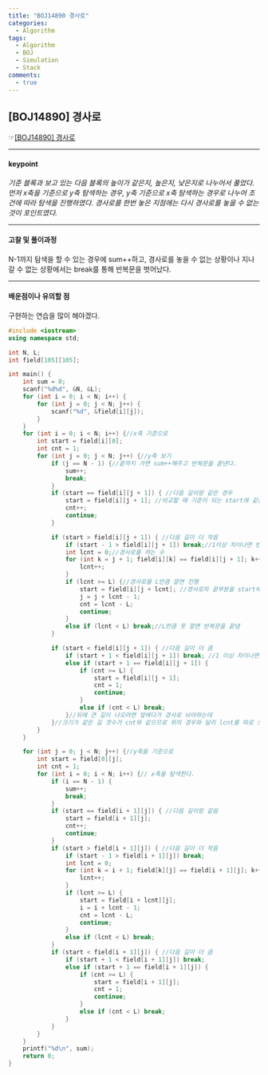 ```yaml
---
title: "BOJ14890 경사로"
categories:
  - Algorithm
tags:
  - Algorithm
  - BOJ
  - Simulation
  - Stack
comments:
  - true
---
```


## [BOJ14890] 경사로
 ☞[[BOJ14890] 경사로](https://www.acmicpc.net/problem/14890)

---

#### keypoint
*기준 블록과 보고 있는 다음 블록의 높이가 같은지, 높은지, 낮은지로 나누어서 풀었다.
먼저 x축을 기준으로 y축 탐색하는 경우, y축 기준으로 x축 탐색하는 경우로 나누어 조건에 따라 탐색을 진행하였다.
경사로를 한번 놓은 지점에는 다시 경사로를 놓을 수 없는 것이 포인트였다.*

---

#### 고찰 및 풀이과정
N-1까지 탐색을 할 수 있는 경우에 sum++하고, 경사로를 놓을 수 없는 상황이나 지나갈 수 없는 상황에서는 break를 통해 반복문을 벗어났다.

---

#### 배운점이나 유의할 점
구현하는 연습을 많이 해야겠다.


```cpp
#include <iostream>
using namespace std;

int N, L;
int field[105][105];

int main() {
	int sum = 0;
	scanf("%d%d", &N, &L);
	for (int i = 0; i < N; i++) {
		for (int j = 0; j < N; j++) {
			scanf("%d", &field[i][j]);
		}
	}
	for (int i = 0; i < N; i++) {//x축 기준으로
		int start = field[i][0];
		int cnt = 1;
		for (int j = 0; j < N; j++) {//y축 보기
			if (j == N - 1) {//끝까지 가면 sum++해주고 반복문을 끝낸다.
				sum++;
				break;
			}
			if (start == field[i][j + 1]) { //다음 길이랑 같은 경우
				start = field[i][j + 1]; //비교할 때 기준이 되는 start에 같은 길을 대입한다.
				cnt++;
				continue;
			}

			if (start > field[i][j + 1]) { //다음 길이 더 작음
				if (start - 1 > field[i][j + 1]) break;//1이상 차이나면 반복문 끝냄
				int lcnt = 0;//경사로를 까는 수
				for (int k = j + 1; field[i][k] == field[i][j + 1]; k++) {// 같은 높이인 길에만 경사로를 깔면서 lcnt++
					lcnt++;
				}
				if (lcnt >= L) {//경사로를 L만큼 깔면 진행
					start = field[i][j + lcnt]; //경사로의 끝부분을 start에 대입해주고
					j = j + lcnt - 1;
					cnt = lcnt - L;
					continue;
				}
				else if (lcnt < L) break;//L만큼 못 깔면 반복문을 끝냄
			}

			if (start < field[i][j + 1]) { //다음 길이 더 큼
				if (start + 1 < field[i][j + 1]) break; //1 이상 차이나면 반복문 끝냄
				else if (start + 1 == field[i][j + 1]) {
					if (cnt >= L) {
						start = field[i][j + 1];
						cnt = 1;
						continue;
					}
					else if (cnt < L) break;
				}//뒤에 큰 길이 나오려면 앞에다가 경사로 놔야하는데
			}//크기가 같은 길 갯수가 cnt와 같으므로 위의 경우와 달리 lcnt를 따로 쓰지않는다.
		}
	}

	for (int j = 0; j < N; j++) {//y축을 기준으로
		int start = field[0][j];
		int cnt = 1;
		for (int i = 0; i < N; i++) {// x축을 탐색한다.
			if (i == N - 1) {
				sum++;
				break;
			}
			if (start == field[i + 1][j]) { //다음 길이랑 같음
				start = field[i + 1][j];
				cnt++;
				continue;
			}
			if (start > field[i + 1][j]) { //다음 길이 더 작음
				if (start - 1 > field[i + 1][j]) break;
				int lcnt = 0;
				for (int k = i + 1; field[k][j] == field[i + 1][j]; k++) {
					lcnt++;
				}
				if (lcnt >= L) {
					start = field[i + lcnt][j];
					i = i + lcnt - 1;
					cnt = lcnt - L;
					continue;
				}
				else if (lcnt < L) break;
			}
			if (start < field[i + 1][j]) { //다음 길이 더 큼
				if (start + 1 < field[i + 1][j]) break;
				else if (start + 1 == field[i + 1][j]) {
					if (cnt >= L) {
						start = field[i + 1][j];
						cnt = 1;
						continue;
					}
					else if (cnt < L) break;
				}
			}
		}
	}
	printf("%d\n", sum);
	return 0;
}
```
